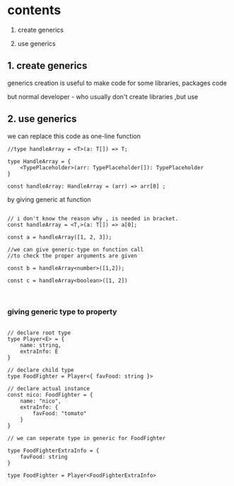 # contents

1. create generics

2. use generics

## 1. create generics

generics creation is useful to make code for some libraries, packages code

but normal developer - who usually don't create libraries ,but use

## 2. use generics

we can replace this code as one-line function

```
//type handleArray = <T>(a: T[]) => T;

type HandleArray = {
    <TypePlaceholder>(arr: TypePlaceholder[]): TypePlaceholder
}

const handleArray: HandleArray = (arr) => arr[0] ;
```

by giving generic at function

```

// i don't know the reason why , is needed in bracket.
const handleArray = <T,>(a: T[]) => a[0];

const a = handleArray([1, 2, 3]);

//we can give generic-type on function call
//to check the proper arguments are given

const b = handleArray<number>([1,2]);

const c = handleArray<boolean>([1, 2])
```

<br>

### giving generic type to property

```

// declare root type
type Player<E> = {
    name: string,
    extraInfo: E
}

// declare child type
type FoodFighter = Player<{ favFood: string }>

// declare actual instance
const nico: FoodFighter = {
    name: "nico",
    extraInfo: {
        favFood: "tomato"
    }
}

// we can seperate type in generic for FoodFighter

type FoodFighterExtraInfo = {
    favFood: string
}

type FoodFighter = Player<FoodFighterExtraInfo>

```
